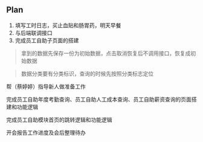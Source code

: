 ## Plan

1. 填写工时日志，买止血贴和肠胃药，明天早餐
2. 与后端联调接口
3. 完成员工自助子页面的搭建

> 拿到的数据先保存一份为初始数据，点击取消恢复后不调用接口，恢复成初始数据

> 数据分类要有分类标识，查询的时候先按照分类标志定位





帮（蔡婷婷）指导新人做准备工作

完成员工自助年度考勤查询、员工自助人工成本查询、员工自助薪资查询的页面搭建和功能逻辑

完成员工自助模块首页的跳转逻辑和功能逻辑

开会报告工作进度及会后整理待办



